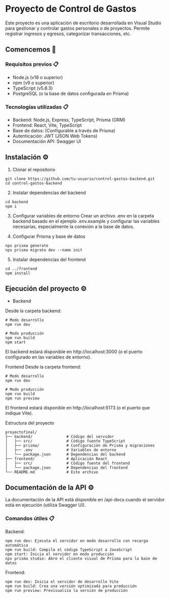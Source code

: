 # Proyecto de Control de Gastos

Este proyecto es una aplicación de escritorio desarrollada en Visual Studio para gestionar y controlar gastos personales o de proyectos. Permite registrar ingresos y egresos, categorizar transacciones, etc.

## Comencemos 🚀

### Requisitos previos 📋
- Node.js (v18 o superior)
- npm (v9 o superior)
- TypeScript (v5.8.3)
- PostgreSQL (o la base de datos configurada en Prisma)

### Tecnologías utilizadas 📋
- Backend: Node.js, Express, TypeScript, Prisma (ORM)
- Frontend: React, Vite, TypeScript
- Base de datos: (Configurable a través de Prisma)
- Autenticación: JWT (JSON Web Tokens)
- Documentación API: Swagger UI

## Instalación ⚙
1. Clonar el repositorio

```
git clone https://github.com/tu-usuario/control-gastos-backend.git
cd control-gastos-backend
```

2. Instalar dependencias del backend

```
cd backend
npm i
```

3. Configurar variables de entorno
Crear un archivo .env en la carpeta backend basado en el ejemplo .env.example y configurar las variables necesarias, especialmente la conexión a la base de datos.

4. Configurar Prisma y base de datos

```
npx prisma generate
npx prisma migrate dev --name init
```

5. Instalar dependencias del frontend
```
cd ../frontend
npm install
```

## Ejecución del proyecto ⚙

- Backend

Desde la carpeta backend:

```
# Modo desarrollo
npm run dev
```

```
# Modo producción
npm run build
npm start
```

El backend estará disponible en http://localhost:3000 (o el puerto configurado en las variables de entorno).

Frontend
Desde la carpeta frontend:

```
# Modo desarrollo
npm run dev
```

```
# Modo producción
npm run build
npm run preview
```

El frontend estará disponible en http://localhost:5173 (o el puerto que indique Vite).

Estructura del proyecto
```
proyectofinal/
├── backend/               # Código del servidor
│   ├── src/               # Código fuente TypeScript
│   ├── prisma/            # Configuración de Prisma y migraciones
│   ├── .env               # Variables de entorno
│   └── package.json       # Dependencias del backend
├── frontend/              # Aplicación React
│   ├── src/               # Código fuente del frontend
│   └── package.json       # Dependencias del frontend
└── README.md              # Este archivo
```

## Documentación de la API ⚙

La documentación de la API está disponible en /api-docs cuando el servidor está en ejecución (utiliza Swagger UI).

### Comandos útiles 📋

Backend:

```
npm run dev: Ejecuta el servidor en modo desarrollo con recarga automática
npm run build: Compila el código TypeScript a JavaScript
npm start: Inicia el servidor en modo producción
npx prisma studio: Abre el cliente visual de Prisma para la base de datos
```

Frontend:

```
npm run dev: Inicia el servidor de desarrollo Vite
npm run build: Crea una versión optimizada para producción
npm run preview: Previsualiza la versión de producción
```
